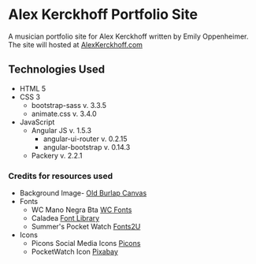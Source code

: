 # Alex Kerckhoff Portfolio Site

A musician portfolio site for Alex Kerckhoff written by Emily Oppenheimer. The site will hosted at [AlexKerckhoff.com](http://AlexKerckhoff.com)

## Technologies Used
* HTML 5
* CSS 3
  * bootstrap-sass v. 3.3.5
  * animate.css v. 3.4.0
* JavaScript
  * Angular JS v. 1.5.3
    * angular-ui-router v. 0.2.15
    * angular-bootstrap v. 0.14.3
  * Packery v. 2.2.1


### Credits for resources used
* Background Image- [Old Burlap Canvas](http://www.bigbull.com.mx/old-burlap-canvas)
* Fonts
  * WC Mano Negra Bta [WC Fonts](http://www.wcfonts.com/?Free_Fonts:WC_ManoNegra_Bta)
  * Caladea [Font Library](https://fontlibrary.org/en/font/caladea)
  * Summer's Pocket Watch [Fonts2U](http://www.fonts2u.com/summers-pocket-watch)
* Icons
  * Picons Social Media Icons [Picons](https://picons.me/download-social.php)
  * PocketWatch Icon [Pixabay](https://pixabay.com/en/clocks-watch-black-and-white-old-33832/)

